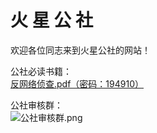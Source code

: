 # 火   星   公   社

欢迎各位同志来到火星公社的网站！

公社必读书籍：<br>
[反网络侦查.pdf（密码：194910）](https://p2pissotpopular.github.io/Mars_Commune/%E5%8F%8D%E7%BD%91%E7%BB%9C%E4%BE%A6%E6%9F%A5%EF%BC%88%E5%AF%86-%E7%A0%81194910%EF%BC%89.pdf)

公社审核群：<br>
![公社审核群.png](https://p2pissotpopular.github.io/Mars_Commune/审核群图片.png)

